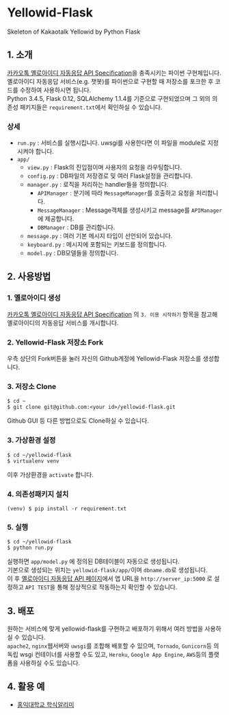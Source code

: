 # Yellowid-Flask
Skeleton of Kakaotalk Yellowid by Python Flask

## 1. 소개
[카카오톡 옐로아이디 자동응답 API Specification](https://github.com/plusfriend/auto_reply)을 충족시키는 파이썬 구현체입니다.  
옐로아이디 자동응답 서비스(e.g. 챗봇)를 파이썬으로 구현할 때 저장소를 포크한 후 코드를 수정하여 사용하시면 됩니다.  
Python 3.4.5, Flask 0.12, SQLAlchemy 1.1.4를 기준으로 구현되었으며 그 외의 의존성 패키지들은 `requirement.txt`에서 확인하실 수 있습니다.

### 상세
- `run.py` : 서비스를 실행시킵니다. uwsgi를 사용한다면 이 파일을 module로 지정시켜야 합니다.
- `app/`
  - `view.py` : Flask의 진입점이며 사용자의 요청을 라우팅합니다.
  - `config.py` : DB파일의 저장경로 및 여러 Flask설정을 관리합니다.
  - `manager.py` : 로직을 처리하는 handler들을 정의합니다.
    - `APIManager` : 분기에 따라 `MessageManager`를 호출하고 요청을 처리합니다.
    - `MessageManager` : Message객체를 생성시키고 message를 `APIManager`에 제공합니다.
    - `DBManager` : DB를 관리합니다.
  - `message.py` : 여러 기본 메시지 타입이 선언되어 있습니다.
  - `keyboard.py` : 메시지에 포함되는 키보드를 정의합니다.
  - `model.py` : DB모델들을 정의합니다.

## 2. 사용방법

### 1. 옐로아이디 생성
[카카오톡 옐로아이디 자동응답 API Specification](https://github.com/plusfriend/auto_reply) 의 `3. 이용 시작하기` 항목을 참고해 옐로아이디의 자동응답 서비스를 개시합니다.

### 2. Yellowid-Flask 저장소 Fork
우측 상단의 Fork버튼을 눌러 자신의 Github계정에 Yellowid-Flask 저장소를 생성합니다.

### 3. 저장소 Clone
```shell
$ cd ~
$ git clone git@github.com:<your id>/yellowid-flask.git
```
Github GUI 등 다른 방법으로도 Clone하실 수 있습니다.

### 3. 가상환경 설정
```shell
$ cd ~/yellowid-flask
$ virtualenv venv
```
이후 가상환경을 `activate` 합니다.

### 4. 의존성패키지 설치
```shell
(venv) $ pip install -r requirement.txt
```

### 5. 실행
```shell
$ cd ~/yellowid-flask
$ python run.py
```
실행하면 `app/model.py` 에 정의된 DB테이블이 자동으로 생성됩니다.  
기본으로 생성되는 위치는 `yellowid-flask/app/`이며 `dbname.db`로 생성됩니다.  
이 후 [옐로아이디 자동응답 API 페이지](https://yellowid.kakao.com/bot/api)에서 앱 URL을 `http://server_ip:5000` 로 설정하고 `API TEST`을 통해 정상적으로 작동하는지 확인할 수 있습니다.

## 3. 배포
원하는 서비스에 맞게 yellowid-flask를 구현하고 배포하기 위해서 여러 방법을 사용하실 수 있습니다.  
`apache2`, `nginx`웹서버와 `uwsgi`를 조합해 배포할 수 있으며, `Tornado`, `Gunicorn`등 의 독립 wsgi 컨테이너를 사용할 수도 있고, `Heroku`, `Google App Engine`, `AWS`등의 플랫폼을 사용하실 수도 있습니다.

## 4. 활용 예
- [홍익대학교 학식알리미](https://github.com/JungWinter/HongikFood)
